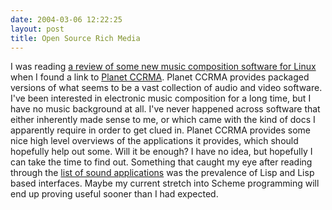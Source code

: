```yaml
---
date: 2004-03-06 12:22:25
layout: post
title: Open Source Rich Media
---
```


I was reading [a review of some new music composition software for Linux](http://www.linuxjournal.com/article.php?sid=7432) when I found a link to [Planet CCRMA](http://www-ccrma.stanford.edu/planetccrma/software/). Planet CCRMA provides packaged versions of what seems to be a vast collection of audio and video software. I've been interested in electronic music composition for a long time, but I have no music background at all. I've never happened across software that either inherently made sense to me, or which came with the kind of docs I apparently require in order to get clued in. Planet CCRMA provides some nice high level overviews of the applications it provides, which should hopefully help out some. Will it be enough? I have no idea, but hopefully I can take the time to find out. Something that caught my eye after reading through the [list of sound applications](http://www-ccrma.stanford.edu/planetccrma/software/soundapps.html) was the prevalence of Lisp and Lisp based interfaces. Maybe my current stretch into Scheme programming will end up proving useful sooner than I had expected.
